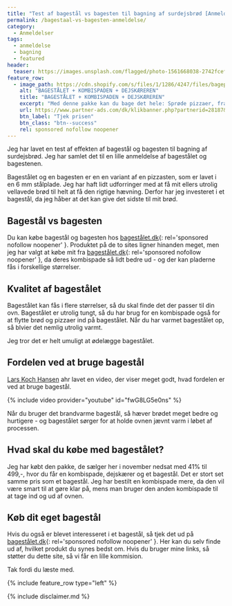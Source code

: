 ```yaml
---
title: "Test af bagestål vs bagesten til bagning af surdejsbrød [Anmeldelse]"
permalink: /bagestaal-vs-bagesten-anmeldelse/
category:
  - Anmeldelser
tags:
  - anmeldelse
  - bagning
  - featured
header:
  teaser: https://images.unsplash.com/flagged/photo-1561668038-2742fcef75d7?ixid=MnwxMjA3fDB8MHxwaG90by1wYWdlfHx8fGVufDB8fHx8&ixlib=rb-1.2.1&auto=format&fit=crop&h=300&w=400&q=10
feature_row:
  - image_path: https://cdn.shopify.com/s/files/1/1286/4247/files/bagepakken_bf.jpg?v=1604160168
    alt: "BAGESTÅLET + KOMBISPADEN + DEJSKÆREREN"
    title: "BAGESTÅLET + KOMBISPADEN + DEJSKÆREREN"
    excerpt: "Med denne pakke kan du bage det hele: Sprøde pizzaer, franske baguettes, ciabatta boller, rustikke brød og meget mere."
    url: https://www.partner-ads.com/dk/klikbanner.php?partnerid=28187&bannerid=41418
    btn_label: "Tjek prisen"
    btn_class: "btn--success"
    rel: sponsored nofollow noopener
---
```


Jeg har lavet en test af effekten af bagestål og bagesten til bagning af surdejsbrød. Jeg har samlet det til en lille anmeldelse af bagestålet og bagestenen.

Bagestålet og en bagesten er en en variant af en pizzasten, som er lavet i en 6 mm stålplade. Jeg har haft lidt udforringer med at få mit ellers utrolig vellavede brød til helt at få den rigtige hævning. Derfor har jeg investeret i et bagestål, da jeg håber at det kan give det sidste til mit brød.

## Bagestål vs bagesten

Du kan købe bagestål og bagesten hos [bagestålet.dk](https://www.partner-ads.com/dk/klikbanner.php?partnerid=28187&bannerid=41418){: rel='sponsored nofollow noopener' }. Produktet på de to sites ligner hinanden meget, men jeg har valgt at købe mit fra [bagestålet.dk](https://www.partner-ads.com/dk/klikbanner.php?partnerid=28187&bannerid=41418&htmlurl=https://bagestaalet.dk/pages/butik){: rel='sponsored nofollow noopener' }, da deres kombispade så lidt bedre ud - og der kan pladerne fås i forskellige størrelser.

## Kvalitet af bagestålet

Bagestålet kan fås i flere størrelser, så du skal finde det der passer til din ovn. Bagestålet er utrolig tungt, så du har brug for en kombispade også for at flytte brød og pizzaer ind på bagestålet. Når du har varmet bagestålet op, så blvier det nemlig utrolig varmt.

Jeg tror det er helt umuligt at ødelægge bagestålet.

## Fordelen ved at bruge bagestål

[Lars Koch Hansen](https://drkoch.dk/bagestaal-giver-bedre-bagvaerk/) ahr lavet en video, der viser meget godt, hvad fordelen er ved at bruge bagestål.

{% include video provider="youtube" id="fwG8LG5e0ns" %}

Når du bruger det brandvarme bagestål, så hæver brødet meget bedre og hurtigere - og bagestålet sørger for at holde ovnen jævnt varm i løbet af processen.

## Hvad skal du købe med bagestålet?

Jeg har købt den pakke, de sælger her i november nedsat med 41% til 499,-, hvor du får en kombispade, dejskærer og et bagestål. Det er stort set samme pris som et bagestål. Jeg har bestilt en kombispade mere, da den vil være smart til at gøre klar på, mens man bruger den anden kombispade til at tage ind og ud af ovnen.

## Køb dit eget bagestål

Hvis du også er blevet interesseret i et bagestål, så tjek det ud på [bagestålet.dk](https://www.partner-ads.com/dk/klikbanner.php?partnerid=28187&bannerid=41418){: rel='sponsored nofollow noopener' }. Her kan du selv finde ud af, hvilket produkt du synes bedst om. Hvis du bruger mine links, så støtter du dette site, så vi får en lille kommision.

Tak fordi du læste med.

{% include feature_row type="left" %}

{% include disclaimer.md %}
